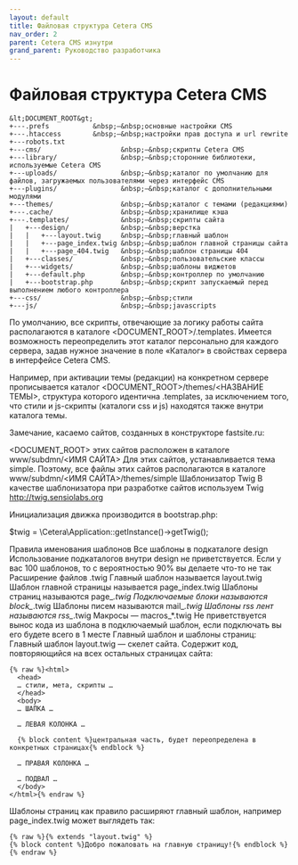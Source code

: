 ```yaml
---
layout: default
title: Файловая структура Cetera CMS
nav_order: 2
parent: Cetera CMS изнутри
grand_parent: Руководство разработчика
---
```


# Файловая структура Cetera CMS
```
&lt;DOCUMENT_ROOT&gt;
+---.prefs           &nbsp;—&nbsp;основные настройки CMS
+---.htaccess        &nbsp;—&nbsp;настройки прав доступа и url rewrite
+---robots.txt    
+---cms/                    &nbsp;—&nbsp;скрипты Cetera CMS
+---library/                &nbsp;—&nbsp;сторонние библиотеки, используемые Cetera CMS
+---uploads/                &nbsp;—&nbsp;каталог по умолчанию для файлов, загружаемых пользователями через интерфейс CMS
+---plugins/                &nbsp;—&nbsp;каталог с дополнительными модулями
+---themes/                 &nbsp;—&nbsp;каталог с темами (редакциями)
+---.cache/                 &nbsp;—&nbsp;хранилище кэша
+---.templates/             &nbsp;—&nbsp;скрипты сайта
|   +---design/             &nbsp;—&nbsp;верстка 
|   |   +---layout.twig     &nbsp;—&nbsp;главный шаблон
|   |   +---page_index.twig &nbsp;—&nbsp;шаблон главной страницы сайта
|   |   +---page_404.twig   &nbsp;—&nbsp;шаблон страницы 404
|   +---classes/            &nbsp;—&nbsp;пользовательские классы
|   +---widgets/            &nbsp;—&nbsp;шаблоны виджетов
|   +---default.php         &nbsp;—&nbsp;контроллер по умолчанию
|   +---bootstrap.php       &nbsp;—&nbsp;скрипт запускаемый перед выполнением любого контроллера
+---css/                    &nbsp;—&nbsp;стили
+---js/                     &nbsp;—&nbsp;javascripts
```

По умолчанию, все скрипты, отвечающие за логику работы сайта располагаются в каталоге <DOCUMENT_ROOT>/.templates. Имеется возможность переопределить этот каталог персонально для каждого сервера, задав нужное значение в поле «Каталог» в свойствах сервера в интерфейсе Cetera CMS.

Например, при активации темы (редакции) на конкретном сервере прописывается каталог <DOCUMENT_ROOT>/themes/<НАЗВАНИЕ ТЕМЫ>, структура которого идентична .templates, за исключением того, что стили и js-скрипты (каталоги css и js) находятся также внутри каталога темы.

Замечание, касаемо сайтов, созданных в конструкторе fastsite.ru:

<DOCUMENT_ROOT> этих сайтов расположен в каталоге www/subdmn/<ИМЯ САЙТА>
Для этих сайтов, устанавливается тема simple. Поэтому, все файлы этих сайтов располагаются в каталоге www/subdmn/<ИМЯ САЙТА>/themes/simple
Шаблонизатор Twig
В качестве шаблонизатора при разработке сайтов используем Twig http://twig.sensiolabs.org

Инициализация движка производится в bootstrap.php:

$twig = \Cetera\Application::getInstance()->getTwig();
 
Правила именования шаблонов
Все шаблоны в подкаталоге design
Использование подкаталогов внутри design не приветствуется. Если у вас 100 шаблонов, то с вероятностью 90% вы делаете что-то не так
Расширение файлов .twig
Главный шаблон называется layout.twig
Шаблон главной страницы называется page_index.twig
Шаблоны страниц называются page_*.twig
Подключаемые блоки называются block_*.twig
Шаблоны писем называются mail_*.twig
Шаблоны rss лент называются rss_*.twig
Макросы — macros_*.twig
Не приветствуется вынос кода из шаблона в подключаемый шаблон, если подключать вы его будете всего в 1 месте
Главный шаблон и шаблоны страниц:
Главный шаблон layout.twig — скелет сайта. Содержит код, повторяющийся на всех остальных страницах сайта:

	{% raw %}<html>
	  <head>
	  … стили, мета, скрипты …
	  </head>
	  <body>
	  … ШАПКА …
	 
	  … ЛЕВАЯ КОЛОНКА …
	 
	  {% block content %}центральная часть, будет переопределена в конкретных страницах{% endblock %}
	 
	  … ПРАВАЯ КОЛОНКА …
	 
	  … ПОДВАЛ …
	  </body>
	</html>{% endraw %}
Шаблоны страниц как правило расширяют главный шаблон, например page_index.twig может выглядеть так:

	{% raw %}{% extends "layout.twig" %}
	{% block content %}Добро пожаловать на главную страницу!{% endblock %}{% endraw %}